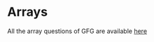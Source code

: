 # Arrays
All the array questions of GFG are available [here](file:///E:/DS%20algo/2.%20Arrays/Arrays%20Track%20Problems.html)
